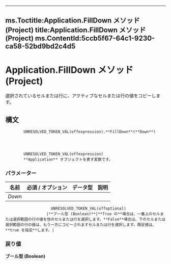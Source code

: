 

---
ms.Toctitle:Application.FillDown メソッド (Project)
title:Application.FillDown メソッド (Project)
ms.ContentId:5ccb5f67-64c1-9230-ca58-52bd9bd2c4d5
---
# Application.FillDown メソッド (Project)




選択されているセルまたは行に、アクティブなセルまたは行の値をコピーします。

## 構文

            UNRESOLVED_TOKEN_VAL(offexpression).**FillDown**(**Down**)




            UNRESOLVED_TOKEN_VAL(offexpression)
            **Application** オブジェクトを表す変数です。

### パラメーター

|**名前**|**必須 / オプション**|**データ型**|**説明**|
|---|---|---|---|
|*Down*|
                        UNRESOLVED_TOKEN_VAL(offoptional)
                      |**ブール型 (Boolean)**|**True の**場合は、一番上のセルまたは選択範囲の行の値を他のセルまたは行を選択します。**False**場合は、下のセルまたは選択範囲の行の値は、もう一方にコピーされますセルまたは行を選択します。既定値は、 **true を指定**します。|



### 戻り値
**ブール型 (Boolean)**






